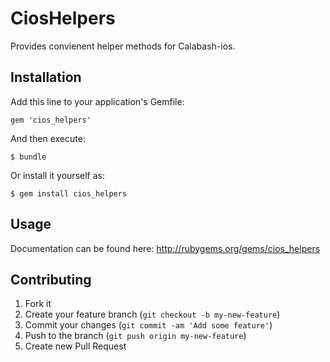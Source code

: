 # CiosHelpers

Provides convienent helper methods for Calabash-ios. 

## Installation

Add this line to your application's Gemfile:

    gem 'cios_helpers'

And then execute:

    $ bundle

Or install it yourself as:

    $ gem install cios_helpers

## Usage

Documentation can be found here: http://rubygems.org/gems/cios_helpers

## Contributing

1. Fork it
2. Create your feature branch (`git checkout -b my-new-feature`)
3. Commit your changes (`git commit -am 'Add some feature'`)
4. Push to the branch (`git push origin my-new-feature`)
5. Create new Pull Request
